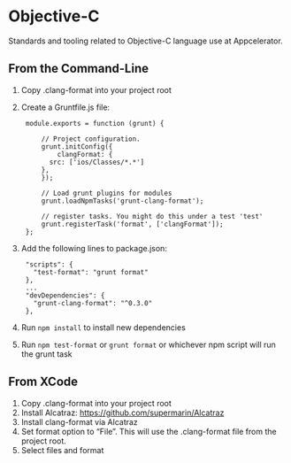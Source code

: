 # Objective-C

Standards and tooling related to Objective-C language use at Appcelerator.

## From the Command-Line

1. Copy .clang-format into your project root
2. Create a Gruntfile.js file:
  
    	module.exports = function (grunt) {
    	
        	// Project configuration.
        	grunt.initConfig({
        		clangFormat: {
              src: ['ios/Classes/*.*']
            },
        	});
        
        	// Load grunt plugins for modules
        	grunt.loadNpmTasks('grunt-clang-format');

        	// register tasks. You might do this under a test 'test'
        	grunt.registerTask('format', ['clangFormat']);
        };
3. Add the following lines to package.json:

        "scripts": {
          "test-format": "grunt format"
        },
      	...
        "devDependencies": {
          "grunt-clang-format": "^0.3.0"
        },
4. Run `npm install` to install new dependencies
5. Run `npm test-format` or `grunt format` or whichever npm script will run the grunt task

## From XCode

1. Copy .clang-format into your project root
2. Install Alcatraz: https://github.com/supermarin/Alcatraz
3. Install clang-format via Alcatraz
4. Set format option to “File”. This will use the .clang-format file from the project root.
5. Select files and format
